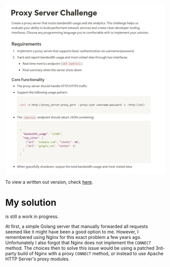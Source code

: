 
![challenge screenshot](challenge.jpg)

To view a written out version, check [here](challenge.md).

# My solution
is still a work in progress.

At first, a simple Golang server that manually forwarded all requests seemed
like it might have been a good option to me. However, I remembered using Nginx
for this exact problem a few years ago. Unfortunately I also forgot that Nginx
does not implement the `CONNECT` method. The choices then to solve this issue
would be using a patched 3rd-party build of Nginx with a proxy `CONNECT` method,
or instead to use Apache HTTP Server's proxy modules.